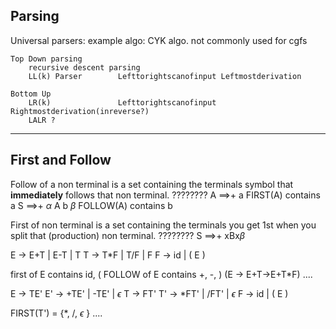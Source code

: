 ## Parsing

Universal parsers: example algo: CYK algo. not commonly used for cgfs
```
Top Down parsing
    recursive descent parsing
    LL(k) Parser        Lefttorightscanofinput Leftmostderivation

Bottom Up
    LR(k)               Lefttorightscanofinput Rightmostderivation(inreverse?)
    LALR ?              
```
---
## First and Follow
Follow of a non terminal is a set containing the terminals symbol that **immediately** follows that non terminal.
????????
A ==>+ a                        FIRST(A) contains a
S ==>+ $\alpha$ A b $\beta$     FOLLOW(A) contains b


First of non terminal is a set containing the terminals you get 1st when you split that (production) non terminal.
????????
S ==>+ xBx$\beta$

E -> E+T | E-T | T
T -> T*F | T/F | F
F -> id | ( E )

first of E contains id, (
FOLLOW of E contains +, -, )
(E -> E+T->E+T*F)
....

E   -> TE'
E'  -> +TE' | -TE' | $\epsilon$
T   -> FT'
T'  -> *FT' | /FT' | $\epsilon$
F   -> id | ( E )

FIRST(T') = {*, /, $\epsilon$   }
....